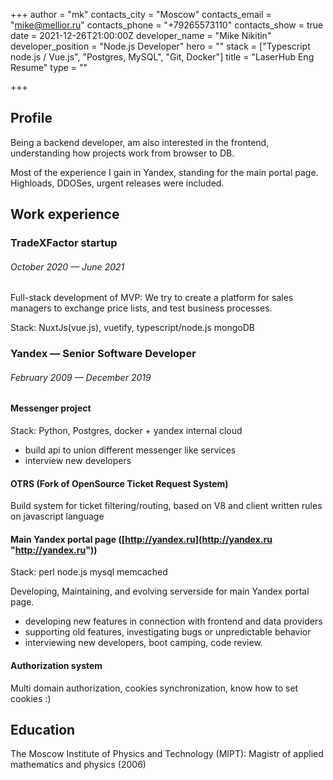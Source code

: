 +++
author = "mk"
contacts_city = "Moscow"
contacts_email = "mike@mellior.ru"
contacts_phone = "+79265573110"
contacts_show = true
date = 2021-12-26T21:00:00Z
developer_name = "Mike Nikitin"
developer_position = "Node.js Developer"
hero = ""
stack = ["Typescript node.js / Vue.js", "Postgres, MySQL", "Git, Docker"]
title = "LaserHub Eng Resume"
type = ""

+++
## Profile

Being a backend developer, am also interested in the frontend, understanding how projects work from browser to DB.

Most of the experience I gain in Yandex, standing for the main portal page. Highloads, DDOSes, urgent releases were included.

## Work experience

### **TradeXFactor startup**

###### October 2020 — June 2021

Full-stack development of MVP: We try to create a platform for sales managers to exchange price lists, and test business processes.

Stack: NuxtJs(vue.js), vuetify, typescript/node.js mongoDB

### **Yandex** — Senior Software Developer

###### February 2009 — December 2019

#### **Messenger project**

Stack: Python, Postgres, docker + yandex internal cloud

* build api to union different messenger like services
* interview new developers

#### **OTRS** (Fork of OpenSource Ticket Request System)

Build system for ticket filtering/routing, based on V8 and client written rules on javascript language

#### **Main Yandex portal page** ([http://yandex.ru](http://yandex.ru "http://yandex.ru"))

Stack: perl node.js mysql memcached

Developing, Maintaining, and evolving serverside for main Yandex portal page.

* developing new features in connection with frontend and data providers
* supporting old features, investigating bugs or unpredictable behavior
* interviewing new developers, boot camping, code review.

#### **Authorization system**

Multi domain authorization, cookies synchronization, know how to set cookies :)

## Education

The Moscow Institute of Physics and Technology (MIPT): Magistr of applied mathematics and physics (2006)